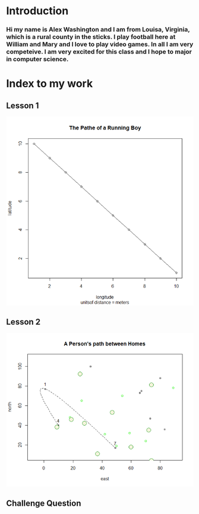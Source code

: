 # Introduction

### Hi my name is Alex Washington and I am from Louisa, Virginia, which is a rural county in the sticks. I play football here at William and Mary and I love to play video games. In all I am very competeive. I am very excited for this class and I hope to major in computer science.

# Index to my work

## Lesson 1

![](running_boy.png)

## Lesson 2

![](Path_home.png)

## Challenge Question

